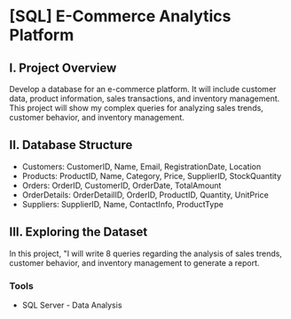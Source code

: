 # [SQL] E-Commerce Analytics Platform

## I. Project Overview
Develop a database for an e-commerce platform. It will include customer data, product information, sales transactions, and inventory management. This project will 
show my complex queries for analyzing sales trends, customer behavior, and inventory management.

## II. Database Structure
- Customers: CustomerID, Name, Email, RegistrationDate, Location
- Products: ProductID, Name, Category, Price, SupplierID, StockQuantity
- Orders: OrderID, CustomerID, OrderDate, TotalAmount
- OrderDetails: OrderDetailID, OrderID, ProductID, Quantity, UnitPrice
- Suppliers: SupplierID, Name, ContactInfo, ProductType

## III. Exploring the Dataset
In this project, "I will write 8 queries regarding the analysis of sales trends, customer behavior, and inventory management to generate a report.
### Tools
- SQL Server - Data Analysis


